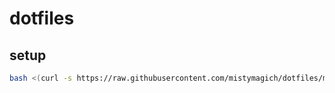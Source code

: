 # dotfiles

## setup

```bash
bash <(curl -s https://raw.githubusercontent.com/mistymagich/dotfiles/master/install.sh)
```
